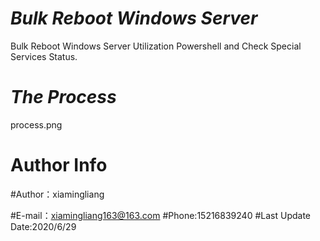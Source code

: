 # *Bulk Reboot Windows Server*
Bulk Reboot Windows Server Utilization Powershell and Check Special Services Status.



# *The Process*

process.png



# Author Info

#Author：xiamingliang

#E-mail：xiamingliang163@163.com
#Phone:15216839240
#Last Update Date:2020/6/29

